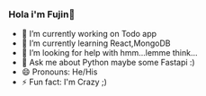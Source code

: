### Hola i'm Fujin👋

- 🔭 I’m currently working on Todo app
- 🌱 I’m currently learning React,MongoDB
- 🤔 I’m looking for help with hmm...lemme think...
- 💬 Ask me about Python maybe some Fastapi :)
- 😄 Pronouns: He/His
- ⚡ Fun fact: I'm Crazy ;)

